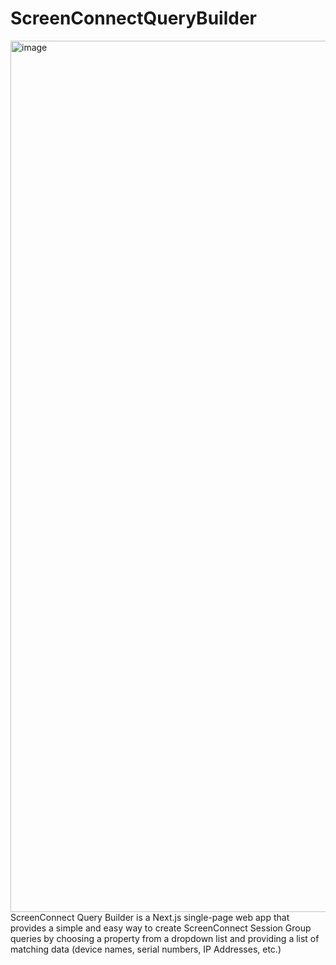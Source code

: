 # ScreenConnectQueryBuilder
<img width="1394" alt="image" src="https://github.com/user-attachments/assets/eff1a0b4-a64e-472c-9470-819a7014b6d9" />
ScreenConnect Query Builder is a Next.js single-page web app that provides a simple and easy way to create ScreenConnect Session Group queries by choosing a property from a dropdown list and providing a list of matching data (device names, serial numbers, IP Addresses, etc.)
